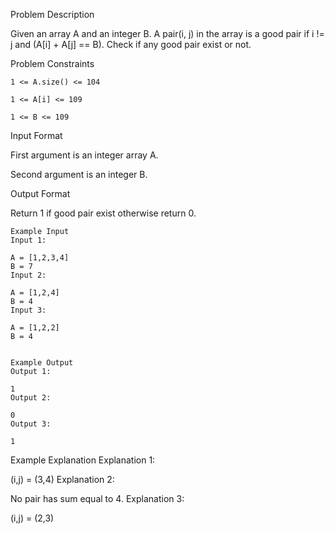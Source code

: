 Problem Description

Given an array A and an integer B. A pair(i, j) in the array is a good pair if i != j and (A[i] + A[j] == B). Check if any good pair exist or not.



Problem Constraints
    
    1 <= A.size() <= 104
    
    1 <= A[i] <= 109
    
    1 <= B <= 109



Input Format

First argument is an integer array A.

Second argument is an integer B.



Output Format

Return 1 if good pair exist otherwise return 0.

    
    
    Example Input
    Input 1:
    
    A = [1,2,3,4]
    B = 7
    Input 2:
    
    A = [1,2,4]
    B = 4
    Input 3:
    
    A = [1,2,2]
    B = 4
    
    
    Example Output
    Output 1:
    
    1
    Output 2:
    
    0
    Output 3:
    
    1
    

Example Explanation
Explanation 1:

 (i,j) = (3,4)
Explanation 2:

No pair has sum equal to 4.
Explanation 3:

 (i,j) = (2,3)